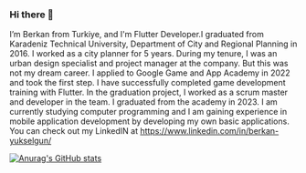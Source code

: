 ### Hi there 👋

I’m Berkan from Turkiye, and I'm Flutter Developer.I graduated from Karadeniz Technical University, Department of City and Regional Planning in 2016. I worked as a city planner for 5 years. 
During my tenure, I was an urban design specialist and project manager at the company. But this was not my dream career. I applied to Google Game and App Academy in 2022 and took the first step.
I have successfully completed game development training with Flutter. In the graduation project, I worked as a scrum master and developer in the team. I graduated from the academy in 2023.
I am currently studying computer programming and I am gaining experience in mobile application development by developing my own basic applications. You can check out my LinkedIN at https://www.linkedin.com/in/berkan-yukselgun/

[![Anurag's GitHub stats](https://github-readme-stats.vercel.app/api?username=berkanyukselgun)](https://github.com/anuraghazra/github-readme-stats)

